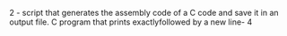 2 - script that generates the assembly code of a C code and save it in an output file.
C program that prints exactlyfollowed by a new line-  4
